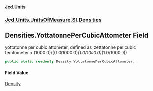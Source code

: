 #### [Jcd.Units](index.md 'index')
### [Jcd.Units.UnitsOfMeasure.SI](Jcd.Units.UnitsOfMeasure.SI.md 'Jcd.Units.UnitsOfMeasure.SI').[Densities](Densities.md 'Jcd.Units.UnitsOfMeasure.SI.Densities')

## Densities.YottatonnePerCubicAttometer Field

yottatonne per cubic attometer, defined as: zettatonne per cubic femtometer × (1000.0)/((1.0/1000.0)*(1.0/1000.0)*(1.0/1000.0))

```csharp
public static readonly Density YottatonnePerCubicAttometer;
```

#### Field Value
[Density](Density.md 'Jcd.Units.UnitTypes.Density')